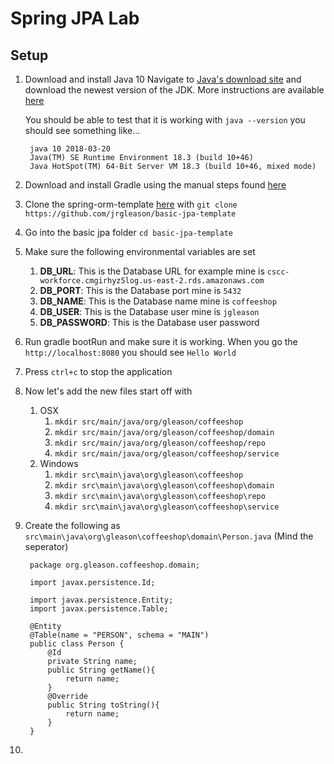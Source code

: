 # Spring JPA Lab

## Setup

1. Download and install Java 10
    Navigate to [Java's download site](http://www.oracle.com/technetwork/java/javase/downloads/jdk10-downloads-4416644.html) and download the newest version of the JDK. More instructions are available [here](https://www.java.com/en/download/help/download_options.xml)

    You should be able to test that it is working with `java --version` you should see something like...

        java 10 2018-03-20
        Java(TM) SE Runtime Environment 18.3 (build 10+46)
        Java HotSpot(TM) 64-Bit Server VM 18.3 (build 10+46, mixed mode)

1. Download and install Gradle using the manual steps found [here](https://gradle.org/install/)
1. Clone the spring-orm-template [here](https://github.com/jrgleason/basic-jpa-template) with `git clone https://github.com/jrgleason/basic-jpa-template`
1. Go into the basic jpa folder `cd basic-jpa-template`
1. Make sure the following environmental variables are set
    1. **DB_URL**: This is the Database URL for example mine is `cscc-workforce.cmgirhyz5log.us-east-2.rds.amazonaws.com`
    2. **DB_PORT**: This is the Database port mine is `5432`
    3. **DB_NAME**: This is the Database name mine is `coffeeshop`
    4. **DB_USER**: This is the Database user mine is `jgleason`
    5. **DB_PASSWORD**: This is the Database user password
1. Run gradle bootRun and make sure it is working. When you go the `http://localhost:8080` you should see `Hello World`
1. Press `ctrl+c` to stop the application 
1. Now let's add the new files start off with 
    1. OSX
        1. `mkdir src/main/java/org/gleason/coffeeshop`
        2. `mkdir src/main/java/org/gleason/coffeeshop/domain`
        3. `mkdir src/main/java/org/gleason/coffeeshop/repo`
        4. `mkdir src/main/java/org/gleason/coffeeshop/service`
    2. Windows
        1. `mkdir src\main\java\org\gleason\coffeeshop`
        2. `mkdir src\main\java\org\gleason\coffeeshop\domain`
        3. `mkdir src\main\java\org\gleason\coffeeshop\repo`
        4. `mkdir src\main\java\org\gleason\coffeeshop\service`
1. Create the following as `src\main\java\org\gleason\coffeeshop\domain\Person.java` (Mind the seperator)

        package org.gleason.coffeeshop.domain;
        
        import javax.persistence.Id;
        
        import javax.persistence.Entity;
        import javax.persistence.Table;
        
        @Entity
        @Table(name = "PERSON", schema = "MAIN")
        public class Person {
            @Id
            private String name;
            public String getName(){
                return name;
            }
            @Override
            public String toString(){
                return name;
            }
        }

1.
